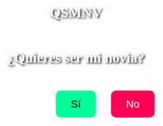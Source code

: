 # QSMNV

<!DOCTYPE html>
<html lang="es">
<head>
  <meta charset="UTF-8">
  <title>¿Quieres ser mi novia?</title>
  <style>
    body {
      margin: 0;
      padding: 0;
      background-image: url('https://i.pinimg.com/originals/ce/4a/f2/ce4af2dbbd1cb930d3cccbcb0e7c3b67.jpg'); /* fondo con rosas azules */
      background-size: cover;
      background-repeat: no-repeat;
      background-position: center;
      height: 100vh;
      display: flex;
      flex-direction: column;
      justify-content: center;
      align-items: center;
      color: #ffffff;
      font-family: 'Comic Sans MS', cursive;
      text-shadow: 2px 2px 4px #000000;
    }

    h1 {
      font-size: 3em;
      background: linear-gradient(90deg, #00f0ff, #ff00f0);
      -webkit-background-clip: text;
      color: transparent;
    }

    .botones {
      margin-top: 30px;
    }

    button {
      padding: 15px 30px;
      font-size: 1.5em;
      margin: 0 15px;
      border: none;
      border-radius: 10px;
      cursor: pointer;
      transition: all 0.3s ease;
    }

    #si {
      background-color: #00ff99;
      color: #000;
    }

    #no {
      background-color: #ff0055;
      color: #fff;
      position: absolute;
    }
  </style>
</head>
<body>
  <h1>¿Quieres ser mi novia?</h1>
  <div class="botones">
    <button id="si">Sí</button>
    <button id="no">No</button>
  </div>

  <script>
    const noBtn = document.getElementById('no');
    const siBtn = document.getElementById('si');

    noBtn.addEventListener('mouseover', () => {
      const x = Math.floor(Math.random() * (window.innerWidth - 100));
      const y = Math.floor(Math.random() * (window.innerHeight - 50));
      noBtn.style.left = `${x}px`;
      noBtn.style.top = `${y}px`;
    });

    siBtn.addEventListener('click', () => {
      alert("Te amo, sabía que ibas a decir que sí 💖");
    });
  </script>
</body>
</html>
